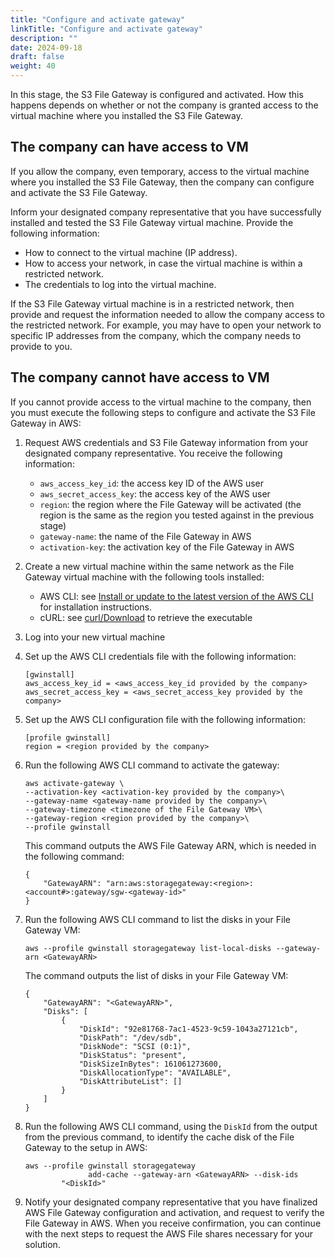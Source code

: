 ```yaml
---
title: "Configure and activate gateway"
linkTitle: "Configure and activate gateway"
description: ""
date: 2024-09-18
draft: false
weight: 40
---
```


In this stage, the S3 File Gateway is configured and activated. How this happens depends on whether or not the company is granted access to the virtual machine where you installed the S3 File Gateway.

## The company can have access to VM

If you allow the company, even temporary, access to the virtual machine where you installed the S3 File Gateway, then the company can configure and activate the S3 File Gateway.

Inform your designated company representative that you have successfully installed and tested the S3 File Gateway virtual machine. Provide the following information:

*   How to connect to the virtual machine \(IP address\).
*   How to access your network, in case the virtual machine is within a restricted network.
*   The credentials to log into the virtual machine.

If the S3 File Gateway virtual machine is in a restricted network, then provide and request the information needed to allow the company access to the restricted network. For example, you may have to open your network to specific IP addresses from the company, which the company needs to provide to you.

## The company cannot have access to VM

If you cannot provide access to the virtual machine to the company, then you must execute the following steps to configure and activate the S3 File Gateway in AWS:

1. Request AWS credentials and S3 File Gateway information from your designated company representative. You receive the following information:
   * `aws_access_key_id`: the access key ID of the AWS user
   * `aws_secret_access_key`: the access key of the AWS user
   * `region`: the region where the File Gateway will be activated \(the region is the same as the region you tested against in the previous stage\)
   * `gateway-name`: the name of the File Gateway in AWS
   * `activation-key`: the activation key of the File Gateway in AWS
1. Create a new virtual machine within the same network as the File Gateway virtual machine with the following tools installed:
   * AWS CLI: see [Install or update to the latest version of the AWS CLI](https://docs.aws.amazon.com/cli/latest/userguide/getting-started-install.html) for installation instructions.
   * cURL: see [curl/Download](https://curl.se/) to retrieve the executable
1. Log into your new virtual machine
1. Set up the AWS CLI credentials file with the following information:

   ```
   [gwinstall]
   aws_access_key_id = <aws_access_key_id provided by the company>
   aws_secret_access_key = <aws_secret_access_key provided by the company>
   ```
1. Set up the AWS CLI configuration file with the following information:

   ``` {#codeblock_rhl_hmk_n1c}
   [profile gwinstall]
   region = <region provided by the company>
   ```
1. Run the following AWS CLI command to activate the gateway:

   ```
   aws activate-gateway \
   --activation-key <activation-key provided by the company>\
   --gateway-name <gateway-name provided by the company>\
   --gateway-timezone <timezone of the File Gateway VM>\
   --gateway-region <region provided by the company>\
   --profile gwinstall
   ```

   This command outputs the AWS File Gateway ARN, which is needed in the following command:

   ```
   {
       "GatewayARN": "arn:aws:storagegateway:<region>:<account#>:gateway/sgw-<gateway-id>"
   }
   ```
1. Run the following AWS CLI command to list the disks in your File Gateway VM:

   ```
   aws --profile gwinstall storagegateway list-local-disks --gateway-arn <GatewayARN>
   ```

   The command outputs the list of disks in your File Gateway VM:

   ```
   {
       "GatewayARN": "<GatewayARN>",
       "Disks": [
           {
               "DiskId": "92e81768-7ac1-4523-9c59-1043a27121cb",
               "DiskPath": "/dev/sdb",
               "DiskNode": "SCSI (0:1)",
               "DiskStatus": "present",
               "DiskSizeInBytes": 161061273600,
               "DiskAllocationType": "AVAILABLE",
               "DiskAttributeList": []
           }
       ]
   }
   ```
1. Run the following AWS CLI command, using the `DiskId` from the output from the previous command, to identify the cache disk of the File Gateway to the setup in AWS:

   ```
   aws --profile gwinstall storagegateway
                 add-cache --gateway-arn <GatewayARN> --disk-ids
           "<DiskId>"
   ```
1. Notify your designated company representative that you have finalized AWS File Gateway configuration and activation, and request to verify the File Gateway in AWS. When you receive confirmation, you can continue with the next steps to request the AWS File shares necessary for your solution.
